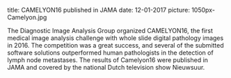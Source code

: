 title: CAMELYON16 published in JAMA
date: 12-01-2017
picture: 1050px-Camelyon.jpg

The Diagnostic Image Analysis Group organized CAMELYON16, the first medical image analysis challenge with whole slide digital pathology images in 2016. The competition was a great success, and several of the submitted software solutions outperformed human pathologists in the detection of lymph node metastases. The results of Camelyon16 were published in JAMA and covered by the national Dutch television show Nieuwsuur.
